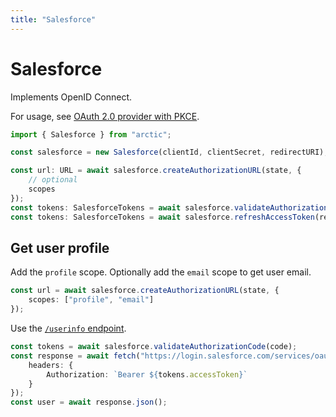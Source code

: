 ```yaml
---
title: "Salesforce"
---
```


# Salesforce

Implements OpenID Connect.

For usage, see [OAuth 2.0 provider with PKCE](/guides/oauth2-pkce).

```ts
import { Salesforce } from "arctic";

const salesforce = new Salesforce(clientId, clientSecret, redirectURI);
```

```ts
const url: URL = await salesforce.createAuthorizationURL(state, {
	// optional
	scopes
});
const tokens: SalesforceTokens = await salesforce.validateAuthorizationCode(code);
const tokens: SalesforceTokens = await salesforce.refreshAccessToken(refreshToken);
```

## Get user profile

Add the `profile` scope. Optionally add the `email` scope to get user email.

```ts
const url = await salesforce.createAuthorizationURL(state, {
	scopes: ["profile", "email"]
});
```

Use the [`/userinfo` endpoint](https://help.salesforce.com/s/articleView?id=sf.remoteaccess_using_userinfo_endpoint.htm&type=5).

```ts
const tokens = await salesforce.validateAuthorizationCode(code);
const response = await fetch("https://login.salesforce.com/services/oauth2/userinfo", {
	headers: {
		Authorization: `Bearer ${tokens.accessToken}`
	}
});
const user = await response.json();
```
